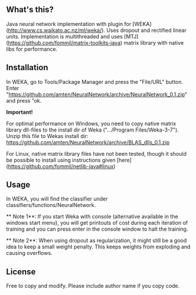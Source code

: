 
## What's this?

Java neural network implementation with plugin for [WEKA] (http://www.cs.waikato.ac.nz/ml/weka/). Uses dropout and rectified linear units. Implementation is multithreaded and uses [MTJ] (https://github.com/fommil/matrix-toolkits-java) matrix library with native libs for performance.

## Installation

In WEKA, go to Tools/Package Manager and press the "File/URL" button. Enter "https://github.com/amten/NeuralNetwork/archive/NeuralNetwork_0.1.zip" and press "ok.

**Important!**

For optimal performance on Windows, you need to copy native matrix library dll-files to the install dir of Weka (".../Program Files/Weka-3-7").
Unzip this file to Wekas install dir: https://github.com/amten/NeuralNetwork/archive/BLAS_dlls_0.1.zip

For Linux, native matrix library files have not been tested, though it should be possible to install using instructions given [here] (https://github.com/fommil/netlib-java#linux)

## Usage

In WEKA, you will find the classifier under classifiers/functions/NeuralNetwork.

** Note 1**: If you start Weka with console (alternative available in the windows start menu), you will get printouts of cost during each iteration of training and you can press enter in the console window to halt the training.

** Note 2**: When using dropout as regularization, it might still be a good idea to keep a small weight penalty. This keeps weights from exploding and causing overflows.


## License

Free to copy and modify. Please include author name if you copy code.
